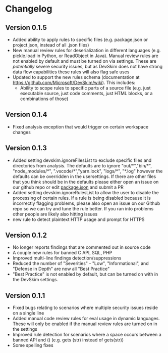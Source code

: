 # Changelog

## Version 0.1.5
* Added ability to apply rules to specific files (e.g. package.json or project.json, instead of all .json files)
* New manual review rules for deserialization in different languages (e.g. pickle.load in Python, or ReadObject in Java).  Manual review rules are not enabled by default and must be turned on via settings.  These are *potentially* severe security issues, but as DevSkim does not have strong data flow capabilities these rules will also flag safe uses
* Updated to support the new rules schema (documentation at https://github.com/Microsoft/DevSkim/wiki).  This includes:
    * Ability to scope rules to specific parts of a source file (e.g. just executable source, just code comments, just HTML blocks, or a combinations of those)


## Version 0.1.4
* Fixed analysis exception that would trigger on certain workspace changes

## Version 0.1.3
* Added setting devskim.ignoreFilesList to exclude specific files and directories from analysis.  The defaults are to ignore "out/\*","bin/\*", "node_modules/\*", ".vscode/\*","yarn.lock", "logs/\*", "\*.log" however the defaults can be overridden in the usersettings.  If there are other files that you think should be in the defaults please either open an issue on our github repo or edit [package.json](https://github.com/Microsoft/DevSkim-VSCode-Plugin/blob/master/client/package.json) and submit a PR  
* Added setting devskim.ignoreRulesList to allow the user to disable the processing of certain rules.  If a rule is being disabled because it is incorrectly flagging problems, please also open an issue on our Github repo so we can try and tune the rule better.  If you ran into problems other people are likely also hitting issues
* new rule to detect plaintext HTTP usage and prompt for HTTPS

## Version 0.1.2
* No longer reports findings that are commented out in source code
* A couple new rules for banned C API, SQL, PHP
* Improved multi-line findings detection/suppressions
* Reduced the number of "Severities" - "Low", "Informational", and "Defense in Depth" are now all "Best Practice"
* "Best Practice" is not enabled by default, but can be turned on with in the DevSkim settings.  

## Version 0.1.1
* Fixed bugs relating to scenarios where multiple security issues reside on a single line
* Added manual code review rules for eval usage in dynamic languages.  These will only be enabled if the manual review rules are turned on in the settings
* Improved rule detection for scenarios where a space occurs between a banned API and ()  (e.g. gets (str) instead of gets(str))
* Some spelling fixes